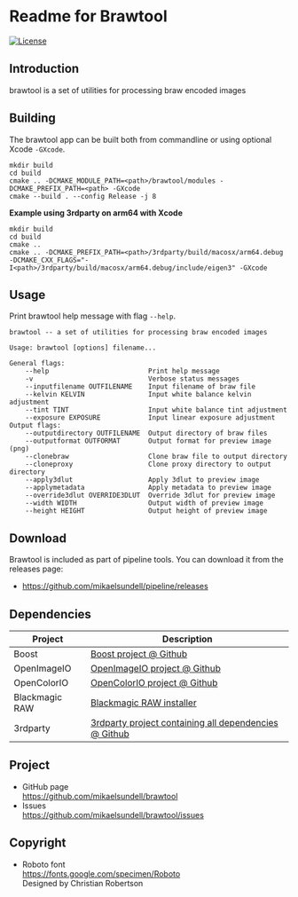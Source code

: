 Readme for Brawtool
==================

[![License](https://img.shields.io/badge/license-BSD%203--Clause-blue.svg?style=flat-square)](https://github.com/mikaelsundell/brawtool/blob/master/README.md)

Introduction
------------

brawtool is a set of utilities for processing braw encoded images

Building
--------

The brawtool app can be built both from commandline or using optional Xcode `-GXcode`.

```shell
mkdir build
cd build
cmake .. -DCMAKE_MODULE_PATH=<path>/brawtool/modules -DCMAKE_PREFIX_PATH=<path> -GXcode
cmake --build . --config Release -j 8
```

**Example using 3rdparty on arm64 with Xcode**

```shell
mkdir build
cd build
cmake ..
cmake .. -DCMAKE_PREFIX_PATH=<path>/3rdparty/build/macosx/arm64.debug -DCMAKE_CXX_FLAGS="-I<path>/3rdparty/build/macosx/arm64.debug/include/eigen3" -GXcode
```

Usage
-----

Print brawtool help message with flag ```--help```.

```shell
brawtool -- a set of utilities for processing braw encoded images

Usage: brawtool [options] filename...

General flags:
    --help                         Print help message
    -v                             Verbose status messages
    --inputfilename OUTFILENAME    Input filename of braw file
    --kelvin KELVIN                Input white balance kelvin adjustment
    --tint TINT                    Input white balance tint adjustment
    --exposure EXPOSURE            Input linear exposure adjustment
Output flags:
    --outputdirectory OUTFILENAME  Output directory of braw files
    --outputformat OUTFORMAT       Output format for preview image (png)
    --clonebraw                    Clone braw file to output directory
    --cloneproxy                   Clone proxy directory to output directory
    --apply3dlut                   Apply 3dlut to preview image
    --applymetadata                Apply metadata to preview image
    --override3dlut OVERRIDE3DLUT  Override 3dlut for preview image
    --width WIDTH                  Output width of preview image
    --height HEIGHT                Output height of preview image
```

Download
---------

Brawtool is included as part of pipeline tools. You can download it from the releases page:

* https://github.com/mikaelsundell/pipeline/releases

Dependencies
-------------

| Project     | Description |
| ----------- | ----------- |
| Boost       | [Boost project @ Github](https://github.com/boostorg/boost)
| OpenImageIO | [OpenImageIO project @ Github](https://github.com/OpenImageIO/oiio)
| OpenColorIO | [OpenColorIO project @ Github](https://github.com/AcademySoftwareFoundation/OpenColorIO)
| Blackmagic RAW     | [Blackmagic RAW installer](https://www.blackmagicdesign.com/event/blackmagicrawinstaller)
| 3rdparty    | [3rdparty project containing all dependencies @ Github](https://github.com/mikaelsundell/3rdparty)

Project
-------

* GitHub page   
https://github.com/mikaelsundell/brawtool
* Issues   
https://github.com/mikaelsundell/brawtool/issues

Copyright
---------


* Roboto font   
https://fonts.google.com/specimen/Roboto   
Designed by Christian Robertson